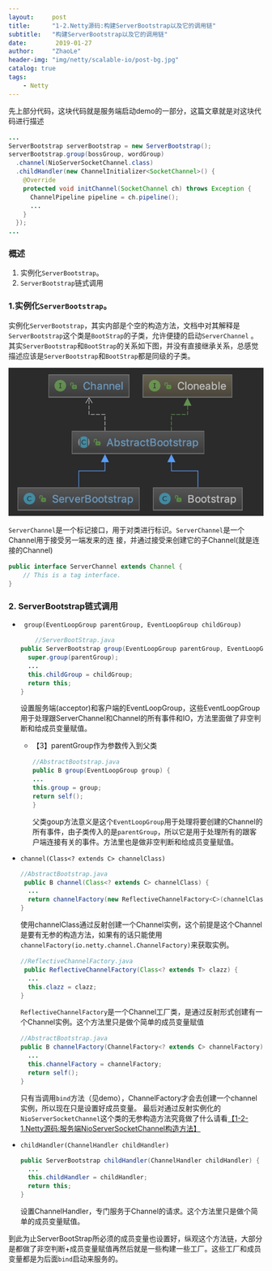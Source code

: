 ```yaml
---
layout:     post
title:      "1-2.Netty源码:构建ServerBootstrap以及它的调用链"
subtitle:   "构建ServerBootstrap以及它的调用链"
date:        2019-01-27
author:     "ZhaoLe"
header-img: "img/netty/scalable-io/post-bg.jpg"
catalog: true
tags:
    - Netty
---
```



先上部分代码，这块代码就是服务端启动demo的一部分，这篇文章就是对这块代码进行描述
```java
...
ServerBootstrap serverBootstrap = new ServerBootstrap();
serverBootstrap.group(bossGroup, wordGroup)
  .channel(NioServerSocketChannel.class)
  .childHandler(new ChannelInitializer<SocketChannel>() { 
    @Override
    protected void initChannel(SocketChannel ch) throws Exception {
      ChannelPipeline pipeline = ch.pipeline();
      ...
    }
  });
...
```
### 概述
1. 实例化`ServerBootstrap`。
2. `ServerBootstrap`链式调用

### 1.实例化`ServerBootstrap`。
实例化`ServerBootstrap`，其实内部是个空的构造方法，文档中对其解释是`ServerBootstrap`这个类是`BootStrap`的子类，允许便捷的启动`ServerChannel` 。
其实`ServerBootstrap`和`BootStrap`的关系如下图，并没有直接继承关系，总感觉描述应该是`ServerBootstrap`和`BootStrap`都是同级的子类。

![IMAGE](/img/netty/1-2/1.jpg)
    
 `ServerChannel`是一个标记接口，用于对类进行标识。`ServerChannel`是一个Channel用于接受另一端发来的连 接，并通过接受来创建它的子Channel(就是连接的Channel)
  ```java
  public interface ServerChannel extends Channel {
      // This is a tag interface.
  }
  ```
    
### 2. ServerBootstrap链式调用
* ` group(EventLoopGroup parentGroup, EventLoopGroup childGroup)` 
  ```java
      //ServerBootStrap.java
  public ServerBootstrap group(EventLoopGroup parentGroup, EventLoopGroup childGroup) {
    super.group(parentGroup);
    ...
    this.childGroup = childGroup;
    return this;
  }
  ```
  设置服务端(acceptor)和客户端的EventLoopGroup，这些EventLoopGroup用于处理跟ServerChannel和Channel的所有事件和IO，方法里面做了非空判断和给成员变量赋值。 
  * 【3】parentGroup作为参数传入到父类
      ```java
      //AbstractBootstrap.java
      public B group(EventLoopGroup group) {
      ...
      this.group = group;
      return self();
      }
      ```
      父类goup方法意义是这个`EventLoopGroup`用于处理将要创建的Channel的所有事件，由子类传入的是`parentGroup`，所以它是用于处理所有的跟客户端连接有关的事件。方法里也是做非空判断和给成员变量赋值。
    
* `channel(Class<? extends C> channelClass)`
  ```java
  //AbstractBootstrap.java
   public B channel(Class<? extends C> channelClass) {
    ...
    return channelFactory(new ReflectiveChannelFactory<C>(channelClass));
  }
  ```
  使用channelClass通过反射创建一个Channel实例，这个前提是这个Channel是要有无参的构造方法，如果有的话只能使用`channelFactory(io.netty.channel.ChannelFactory)`来获取实例。
    ```java
    //ReflectiveChannelFactory.java
     public ReflectiveChannelFactory(Class<? extends T> clazz) {
      ...
      this.clazz = clazz;
    }
    ```
    `ReflectiveChannelFactory`是一个Channel工厂类，是通过反射形式创建有一个Channel实例。这个方法里只是做个简单的成员变量赋值
    ```java
    //AbstractBootstrap.java
    public B channelFactory(ChannelFactory<? extends C> channelFactory) {
      ...
      this.channelFactory = channelFactory;
      return self();
    }
    ```
    只有当调用`bind`方法（见demo），ChannelFactory才会去创建一个channel实例，所以现在只是设置好成员变量。
    最后对通过反射实例化的`NioServerSocketChannel`这个类的无参构造方法究竟做了什么请看[【1-2-1.Netty源码:服务端NioServerSocketChannel构造方法】]()
  
* `childHandler(ChannelHandler childHandler)`
  ```java
  public ServerBootstrap childHandler(ChannelHandler childHandler) {
    ...
    this.childHandler = childHandler;
    return this;
  }
  ```
  设置ChannelHandler，专门服务于Channel的请求。这个方法里只是做个简单的成员变量赋值。
  
  
到此为止ServerBootStrap所必须的成员变量也设置好，纵观这个方法链，大部分是都做了非空判断+成员变量赋值再然后就是一些构建一些工厂。这些工厂和成员变量都是为后面`bind`启动来服务的。
    
    